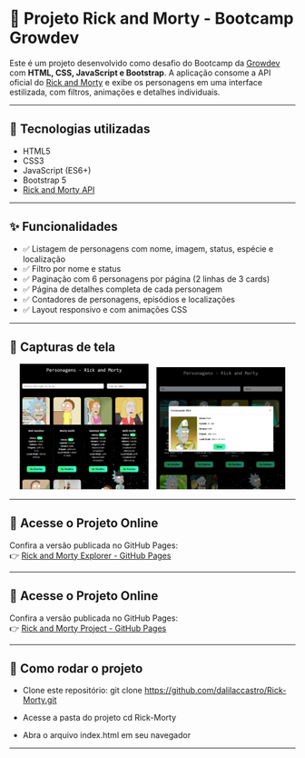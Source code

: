# 💫 Projeto Rick and Morty - Bootcamp Growdev

Este é um projeto desenvolvido como desafio do Bootcamp da [Growdev](https://www.growdev.com.br/) com **HTML, CSS, JavaScript e Bootstrap**. A aplicação consome a API oficial do [Rick and Morty](https://rickandmortyapi.com/) e exibe os personagens em uma interface estilizada, com filtros, animações e detalhes individuais.

---

## 🧪 Tecnologias utilizadas

- HTML5
- CSS3
- JavaScript (ES6+)
- Bootstrap 5
- [Rick and Morty API](https://rickandmortyapi.com/)

---

## ✨ Funcionalidades

- ✅ Listagem de personagens com nome, imagem, status, espécie e localização
- ✅ Filtro por nome e status
- ✅ Paginação com 6 personagens por página (2 linhas de 3 cards)
- ✅ Página de detalhes completa de cada personagem
- ✅ Contadores de personagens, episódios e localizações
- ✅ Layout responsivo e com animações CSS

---

## 📸 Capturas de tela

<p align="center">
  <img src="./assets/img/rick-morty-tela1.png" width="45%" style="margin-right: 10px;" alt="Página Inicial - Rick and Morty" />

  <img src="./assets/img/rick-morty-modal.png" width="45%" alt="Página de Detalhes do Personagem" />
</p>

---
## 🔗 Acesse o Projeto Online

Confira a versão publicada no GitHub Pages:  
👉 [Rick and Morty Explorer - GitHub Pages](https://dalilaccastro.github.io/Rick-Morty/)

---

## 🔗 Acesse o Projeto Online

Confira a versão publicada no GitHub Pages:  
👉 [Rick and Morty Project - GitHub Pages](https://dalilaccastro.github.io/Rick-Morty/)

---

## 🚀 Como rodar o projeto

- Clone este repositório:
git clone https://github.com/dalilaccastro/Rick-Morty.git

- Acesse a pasta do projeto
cd Rick-Morty

- Abra o arquivo index.html em seu navegador

---
